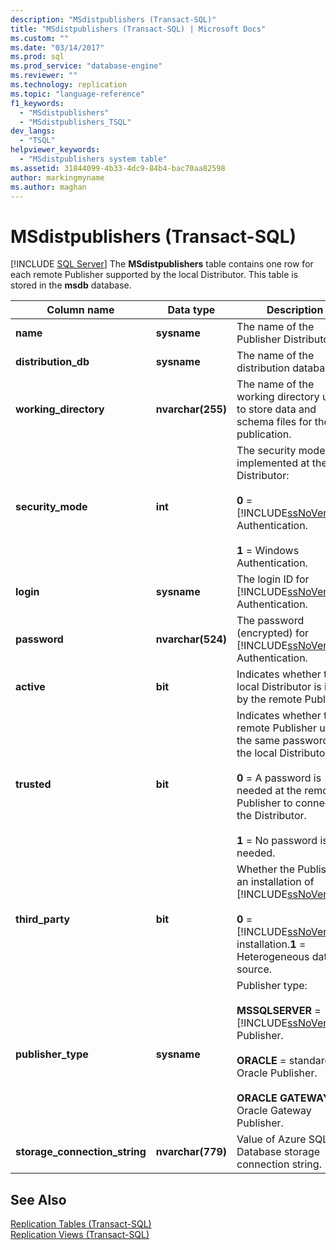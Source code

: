 ```yaml
---
description: "MSdistpublishers (Transact-SQL)"
title: "MSdistpublishers (Transact-SQL) | Microsoft Docs"
ms.custom: ""
ms.date: "03/14/2017"
ms.prod: sql
ms.prod_service: "database-engine"
ms.reviewer: ""
ms.technology: replication
ms.topic: "language-reference"
f1_keywords: 
  - "MSdistpublishers"
  - "MSdistpublishers_TSQL"
dev_langs: 
  - "TSQL"
helpviewer_keywords: 
  - "MSdistpublishers system table"
ms.assetid: 31844099-4b33-4dc9-84b4-bac70aa82598
author: markingmyname
ms.author: maghan
---
```

# MSdistpublishers (Transact-SQL)
[!INCLUDE [SQL Server](../../includes/applies-to-version/sqlserver.md)]
  The **MSdistpublishers** table contains one row for each remote Publisher supported by the local Distributor. This table is stored in the **msdb** database.  
  
|Column name|Data type|Description|  
|-----------------|---------------|-----------------|  
|**name**|**sysname**|The name of the Publisher Distributor.|  
|**distribution_db**|**sysname**|The name of the distribution database.|  
|**working_directory**|**nvarchar(255)**|The name of the working directory used to store data and schema files for the publication.|  
|**security_mode**|**int**|The security mode implemented at the Distributor:<br /><br /> **0** = [!INCLUDE[ssNoVersion](../../includes/ssnoversion-md.md)] Authentication.<br /><br /> **1** = Windows Authentication.|  
|**login**|**sysname**|The login ID for [!INCLUDE[ssNoVersion](../../includes/ssnoversion-md.md)] Authentication.|  
|**password**|**nvarchar(524)**|The password (encrypted) for [!INCLUDE[ssNoVersion](../../includes/ssnoversion-md.md)] Authentication.|  
|**active**|**bit**|Indicates whether the local Distributor is in use by the remote Publisher.|  
|**trusted**|**bit**|Indicates whether the remote Publisher uses the same password as the local Distributor:<br /><br /> **0** = A password is needed at the remote Publisher to connect to the Distributor.<br /><br /> **1** = No password is needed.|  
|**third_party**|**bit**|Whether the Publisher is an installation of [!INCLUDE[ssNoVersion](../../includes/ssnoversion-md.md)]:<br /><br /> **0** = [!INCLUDE[ssNoVersion](../../includes/ssnoversion-md.md)] installation.**1** = Heterogeneous data source.|  
|**publisher_type**|**sysname**|Publisher type:<br /><br /> **MSSQLSERVER** = [!INCLUDE[ssNoVersion](../../includes/ssnoversion-md.md)] Publisher.<br /><br /> **ORACLE** = standard Oracle Publisher.<br /><br /> **ORACLE GATEWAY** = Oracle Gateway Publisher.|  
|**storage_connection_string**|**nvarchar(779)**|Value of Azure SQL Database storage connection string.|  

  
## See Also  
 [Replication Tables &#40;Transact-SQL&#41;](../../relational-databases/system-tables/replication-tables-transact-sql.md)   
 [Replication Views &#40;Transact-SQL&#41;](../../relational-databases/system-views/replication-views-transact-sql.md)  
  
  
